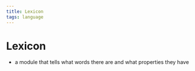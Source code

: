 ```yaml
---
title: Lexicon
tags: language
---
```


# Lexicon
- a module that tells what words there are and what properties they have 




















